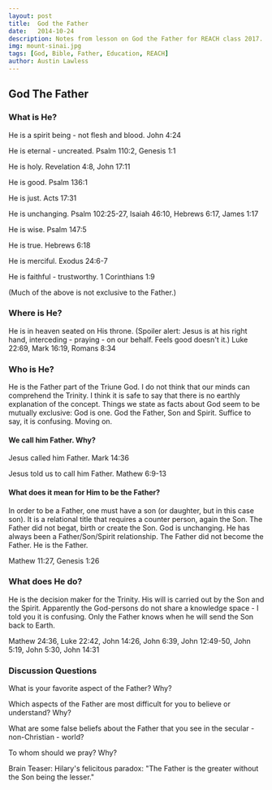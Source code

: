 ```yaml
---
layout: post
title:  God the Father
date:   2014-10-24
description: Notes from lesson on God the Father for REACH class 2017.
img: mount-sinai.jpg
tags: [God, Bible, Father, Education, REACH]
author: Austin Lawless
---
```


## God The Father

### What is He?

He is a spirit being - not flesh and blood. John 4:24

He is eternal - uncreated. Psalm 110:2, Genesis 1:1

He is holy. Revelation 4:8, John 17:11

He is good. Psalm 136:1

He is just. Acts 17:31

He is unchanging. Psalm 102:25-27, Isaiah 46:10, Hebrews 6:17, James 1:17

He is wise. Psalm 147:5

He is true. Hebrews 6:18

He is merciful. Exodus 24:6-7

He is faithful - trustworthy. 1 Corinthians 1:9

(Much of the above is not exclusive to the Father.)

### Where is He?

He is in heaven seated on His throne. (Spoiler alert: Jesus is at his right hand, interceding - praying - on our behalf. Feels good doesn't it.) Luke 22:69, Mark 16:19, Romans 8:34

### Who is He?

He is the Father part of the Triune God. I do not think that our minds can comprehend the Trinity. I think it is safe to say that there is no earthly explanation of the concept. Things we state as facts about God seem to be mutually exclusive: God is one. God the Father, Son and Spirit. Suffice to say, it is confusing. Moving on.

#### We call him Father. Why?

Jesus called him Father. Mark 14:36

Jesus told us to call him Father. Mathew 6:9-13

#### What does it mean for Him to be the Father?

In order to be a Father, one must have a son (or daughter, but in this case son). It is a relational title that requires a counter person, again the Son. The Father did not begat, birth or create the Son. God is unchanging. He has always been a Father/Son/Spirit relationship. The Father did not become the Father. He is the Father.

Mathew 11:27, Genesis 1:26

### What does He do?

He is the decision maker for the Trinity. His will is carried out by the Son and the Spirit. Apparently the God-persons do not share a knowledge space - I told you it is confusing. Only the Father knows when he will send the Son back to Earth.

Mathew 24:36, Luke 22:42, John 14:26, John 6:39, John 12:49-50, John 5:19, John 5:30, John 14:31

### Discussion Questions

What is your favorite aspect of the Father? Why?

Which aspects of the Father are most difficult for you to believe or understand? Why?

What are some false beliefs about the Father that you see in the secular - non-Christian - world?

To whom should we pray? Why?

Brain Teaser: Hilary's felicitous paradox: &quot;The Father is the greater without the Son being the lesser.&quot;
